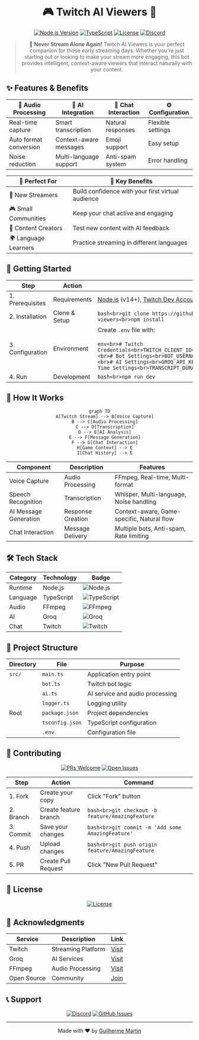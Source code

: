<div align="center">

# 🎮 Twitch AI Viewers 🤖

[![Node.js Version](https://img.shields.io/badge/node-%3E%3D14.0.0-brightgreen)](https://nodejs.org/)
[![TypeScript](https://img.shields.io/badge/TypeScript-4.9.5-blue)](https://www.typescriptlang.org/)
[![License](https://img.shields.io/badge/license-ISC-blue.svg)](LICENSE)
[![Discord](https://img.shields.io/badge/Discord-Join%20our%20community-7289DA?style=for-the-badge&logo=discord)](https://discord.gg/p6X5R3p9)

> 🎥 **Never Stream Alone Again!** Twitch AI Viewers is your perfect companion for those early streaming days. Whether you're just starting out or looking to make your stream more engaging, this bot provides intelligent, context-aware viewers that interact naturally with your content.

</div>

## ✨ Features & Benefits

<div align="center">

| 🎤 Audio Processing | 🤖 AI Integration | 💬 Chat Interaction | ⚙️ Configuration |
|-------------------|------------------|-------------------|-----------------|
| Real-time capture | Smart transcription | Natural responses | Flexible settings |
| Auto format conversion | Context-aware messages | Emoji support | Easy setup |
| Noise reduction | Multi-language support | Anti-spam system | Error handling |

</div>

<div align="center">

| 🎯 Perfect For | 🌟 Key Benefits |
|----------------|-----------------|
| 👶 New Streamers | Build confidence with your first virtual audience |
| 🎮 Small Communities | Keep your chat active and engaging |
| 🎥 Content Creators | Test new content with AI feedback |
| 🌍 Language Learners | Practice streaming in different languages |

</div>

## 🚀 Getting Started

<div align="center">

| Step | Action | Details |
|------|--------|---------|
| 1. Prerequisites | Requirements | [Node.js](https://nodejs.org/) (v14+), [Twitch Dev Account](https://dev.twitch.tv/console), [Groq API Key](https://groq.com/) |
| 2. Installation | Clone & Setup | ```bash<br>git clone https://github.com/gsilvamartin/twitch-ai-viewers.git<br>cd twitch-ai-viewers<br>npm install``` |
| 3. Configuration | Environment | Create `.env` file with:<br><br>```env<br># Twitch Credentials<br>TWITCH_CLIENT_ID=your_client_id<br>TWITCH_CLIENT_SECRET=your_client_secret<br><br># Bot Settings<br>BOT_USERNAME=your_bot_username<br>BOT_OAUTH_TOKEN=oauth:your_token<br><br># AI Settings<br>GROQ_API_KEY=your_groq_api_key<br>ORIGINAL_STREAM_LANGUAGE=en<br><br># Time Settings<br>TRANSCRIPT_DURATION=60000<br>MESSAGE_INTERVAL=5000``` |
| 4. Run | Development | ```bash<br>npm run dev``` |

</div>

## 🤖 How It Works

<div align="center">

```mermaid
graph TD
    A[Twitch Stream] --> B[Voice Capture]
    B --> C[Audio Processing]
    C --> D[Transcription]
    D --> E[AI Analysis]
    E --> F[Message Generation]
    F --> G[Chat Interaction]
    H[Game Context] --> E
    I[Chat History] --> E
```

</div>

<div align="center">

| Component | Description | Features |
|-----------|-------------|----------|
| Voice Capture | Audio Processing | FFmpeg, Real-time, Multi-format |
| Speech Recognition | Transcription | Whisper, Multi-language, Noise handling |
| AI Message Generation | Response Creation | Context-aware, Game-specific, Natural flow |
| Chat Interaction | Message Delivery | Multiple bots, Anti-spam, Rate limiting |

</div>

## 🛠️ Tech Stack

<div align="center">

| Category | Technology | Badge |
|----------|------------|-------|
| Runtime | Node.js | ![Node.js](https://img.shields.io/badge/Node.js-339933?style=for-the-badge&logo=nodedotjs&logoColor=white) |
| Language | TypeScript | ![TypeScript](https://img.shields.io/badge/TypeScript-007ACC?style=for-the-badge&logo=typescript&logoColor=white) |
| Audio | FFmpeg | ![FFmpeg](https://img.shields.io/badge/FFmpeg-007808?style=for-the-badge&logo=ffmpeg&logoColor=white) |
| AI | Groq | ![Groq](https://img.shields.io/badge/Groq-00A67E?style=for-the-badge&logo=groq&logoColor=white) |
| Chat | Twitch | ![Twitch](https://img.shields.io/badge/Twitch-9146FF?style=for-the-badge&logo=twitch&logoColor=white) |

</div>

## 📝 Project Structure

<div align="center">

| Directory | File | Purpose |
|-----------|------|---------|
| `src/` | `main.ts` | Application entry point |
| | `bot.ts` | Twitch bot logic |
| | `ai.ts` | AI service and audio processing |
| | `logger.ts` | Logging utility |
| Root | `package.json` | Project dependencies |
| | `tsconfig.json` | TypeScript configuration |
| | `.env` | Configuration file |

</div>

## 🤝 Contributing

<div align="center">

[![PRs Welcome](https://img.shields.io/badge/PRs-welcome-brightgreen.svg?style=for-the-badge)](CONTRIBUTING.md)
[![Open Issues](https://img.shields.io/github/issues/gsilvamartin/twitch-ai-viewers?style=for-the-badge)](https://github.com/gsilvamartin/twitch-ai-viewers/issues)

</div>

<div align="center">

| Step | Action | Command |
|------|--------|---------|
| 1. Fork | Create your copy | Click "Fork" button |
| 2. Branch | Create feature branch | ```bash<br>git checkout -b feature/AmazingFeature``` |
| 3. Commit | Save your changes | ```bash<br>git commit -m 'Add some AmazingFeature'``` |
| 4. Push | Upload changes | ```bash<br>git push origin feature/AmazingFeature``` |
| 5. PR | Create Pull Request | Click "New Pull Request" |

</div>

## 📄 License

<div align="center">

[![License](https://img.shields.io/badge/license-ISC-blue.svg)](LICENSE)

</div>

## 🙏 Acknowledgments

<div align="center">

| Service | Description | Link |
|---------|-------------|------|
| Twitch | Streaming Platform | [Visit](https://www.twitch.tv/) |
| Groq | AI Services | [Visit](https://groq.com/) |
| FFmpeg | Audio Processing | [Visit](https://ffmpeg.org/) |
| Open Source | Community | [Join](https://github.com/gsilvamartin/twitch-ai-viewers) |

</div>

## 📞 Support

<div align="center">

[![Discord](https://img.shields.io/badge/Discord-Join%20our%20community-7289DA?style=for-the-badge&logo=discord&logoColor=white)](https://discord.gg/p6X5R3p9)
[![GitHub Issues](https://img.shields.io/badge/GitHub-Issues-181717?style=for-the-badge&logo=github&logoColor=white)](https://github.com/gsilvamartin/twitch-ai-viewers/issues)

</div>

---

<div align="center">

Made with ❤️ by [Guilherme Martin](https://github.com/gsilvamartin)

</div>
